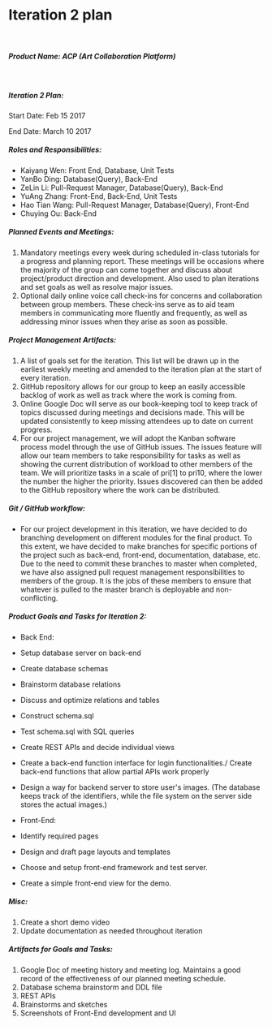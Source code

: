 # Iteration 2 plan
&nbsp;
##### **Product Name:** ACP (Art Collaboration Platform)
&nbsp;
##### Iteration 2 Plan:
Start Date: Feb 15 2017
&nbsp;

End Date: March 10 2017

##### Roles and Responsibilities:
* Kaiyang Wen: Front End, Database, Unit Tests
* YanBo Ding: Database(Query), Back-End
* ZeLin Li: Pull-Request Manager, Database(Query), Back-End
* YuAng Zhang: Front-End, Back-End, Unit Tests
* Hao Tian Wang: Pull-Request Manager, Database(Query), Front-End
* Chuying Ou: Back-End

##### Planned Events and Meetings:
1. Mandatory meetings every week during scheduled in-class tutorials for a progress and planning report. These meetings will be occasions where the majority of the group can come together and discuss about project/product direction and development. Also used to plan iterations and set goals as well as resolve major issues.
2. Optional daily online voice call check-ins for concerns and collaboration between group members. These check-ins serve as to aid team members in communicating more fluently and frequently, as well as addressing minor issues when they arise as soon as possible.

##### Project Management Artifacts:
1. A list of goals set for the iteration. This list will be drawn up in the earliest weekly meeting and amended to the iteration plan at the start of every iteration. 
2. GitHub repository allows for our group to keep an easily accessible backlog of work as well as track where the work is coming from. 
3. Online Google Doc will serve as our book-keeping tool to keep track of topics discussed during meetings and decisions made. This will be updated consistently to keep missing attendees up to date on current progress. 
4. For our project management, we will adopt the Kanban software process model through the use of GitHub issues. The issues feature will allow our team members to take responsibility for tasks as well as showing the current distribution of workload to other members of the team. We will prioritize tasks in a scale of pri[1] to pri10, where the lower the number the higher the priority. Issues discovered can then be added to the GitHub repository where the work can be distributed.

##### Git / GitHub workflow:
* For our project development in this iteration, we have decided to do branching development on different modules for the final product. To this extent, we have decided to make branches for specific portions of the project such as back-end, front-end, documentation, database, etc. Due to the need to commit these branches to master when completed, we have also assigned pull request management responsibilities to members of the group. It is the jobs of these members to ensure that whatever is pulled to the master branch is deployable and non-conflicting.

##### Product Goals and Tasks for Iteration 2:
* Back End:
 * Setup database server on back-end
 * Create database schemas
 * Brainstorm database relations
 * Discuss and optimize relations and tables
 * Construct schema.sql
 * Test schema.sql with SQL queries
 * Create REST APIs and decide individual views
 * Create a back-end function interface for login functionalities./ Create back-end functions that allow partial APIs work properly
 * Design a way for backend server to store user's images. (The database keeps track of the identifiers, while the file system on the server side stores the actual images.) 

* Front-End:
 * Identify required pages
 * Design and draft page layouts and templates
 * Choose and setup front-end framework and test server.
 * Create a simple front-end view for the demo.
 
##### Misc:
1. Create a short demo video
2. Update documentation as needed throughout iteration

##### Artifacts for Goals and Tasks:
1. Google Doc of meeting history and meeting log. Maintains a good record of the effectiveness of our planned meeting schedule.
2. Database schema brainstorm and DDL file
3. REST APIs
4. Brainstorms and sketches
5. Screenshots of Front-End development and UI
